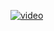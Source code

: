 [![video](https://user-images.githubusercontent.com/82095877/169026101-7a8c1c13-d432-41ff-8334-e1c894a6b929.png)](https://user-images.githubusercontent.com/82095877/169026192-01d3e109-4af9-4d97-aa6a-a6bdd2f6efa2.mp4)
